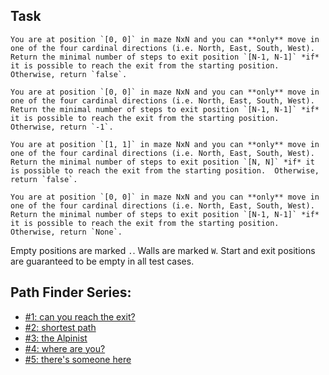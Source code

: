 ## Task

~~~if:javascript,python,
You are at position `[0, 0]` in maze NxN and you can **only** move in one of the four cardinal directions (i.e. North, East, South, West). Return the minimal number of steps to exit position `[N-1, N-1]` *if* it is possible to reach the exit from the starting position.  Otherwise, return `false`.
~~~
~~~if:cpp,csharp,java,
You are at position `[0, 0]` in maze NxN and you can **only** move in one of the four cardinal directions (i.e. North, East, South, West). Return the minimal number of steps to exit position `[N-1, N-1]` *if* it is possible to reach the exit from the starting position.  Otherwise, return `-1`.
~~~
~~~if:julia,
You are at position `[1, 1]` in maze NxN and you can **only** move in one of the four cardinal directions (i.e. North, East, South, West). Return the minimal number of steps to exit position `[N, N]` *if* it is possible to reach the exit from the starting position.  Otherwise, return `false`.
~~~
~~~if:rust
You are at position `[0, 0]` in maze NxN and you can **only** move in one of the four cardinal directions (i.e. North, East, South, West). Return the minimal number of steps to exit position `[N-1, N-1]` *if* it is possible to reach the exit from the starting position.  Otherwise, return `None`.
~~~

Empty positions are marked `.`. Walls are marked `W`. Start and exit positions are guaranteed to be empty in all test cases.

## Path Finder Series:

-	[#1: can you reach the exit?](https://www.codewars.com/kata/5765870e190b1472ec0022a2)
-	[#2: shortest path](https://www.codewars.com/kata/57658bfa28ed87ecfa00058a)
-	[#3: the Alpinist](https://www.codewars.com/kata/576986639772456f6f00030c)
-	[#4: where are you?](https://www.codewars.com/kata/5a0573c446d8435b8e00009f)
-	[#5: there's someone here](https://www.codewars.com/kata/5a05969cba2a14e541000129)
